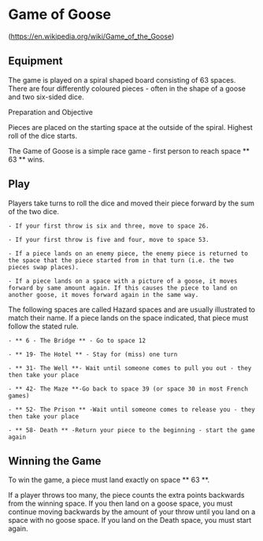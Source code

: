 # Game of Goose
(https://en.wikipedia.org/wiki/Game_of_the_Goose)

## Equipment

The game is played on a spiral shaped board consisting of 63 spaces. There are four differently coloured pieces - often in the shape of a goose and two six-sided dice.

Preparation and Objective

Pieces are placed on the starting space at the outside of the spiral. Highest roll of the dice starts.

The Game of Goose is a simple race game - first person to reach space ** 63 ** wins.

## Play

Players take turns to roll the dice and moved their piece forward by the sum of the two dice.


    - If your first throw is six and three, move to space 26.

    - If your first throw is five and four, move to space 53.

    - If a piece lands on an enemy piece, the enemy piece is returned to the space that the piece started from in that turn (i.e. the two pieces swap places).

    - If a piece lands on a space with a picture of a goose, it moves forward by same amount again. If this causes the piece to land on another goose, it moves forward again in the same way.


The following spaces are called Hazard spaces and are usually illustrated to match their name. If a piece lands on the space indicated, that piece must follow the stated rule.


    - ** 6 - The Bridge ** - Go to space 12

    - ** 19- The Hotel ** - Stay for (miss) one turn

    - ** 31- The Well **- Wait until someone comes to pull you out - they then take your place

    - ** 42- The Maze **-Go back to space 39 (or space 30 in most French games)

    - ** 52- The Prison ** -Wait until someone comes to release you - they then take your place

    - ** 58- Death ** -Return your piece to the beginning - start the game again



## Winning the Game

To win the game, a piece must land exactly on space ** 63 **.


If a player throws too many, the piece counts the extra points backwards from the winning space. If you then land on a goose space, you must continue moving backwards by the amount of your throw until you land on a space with no goose space. If you land on the Death space, you must start again.
